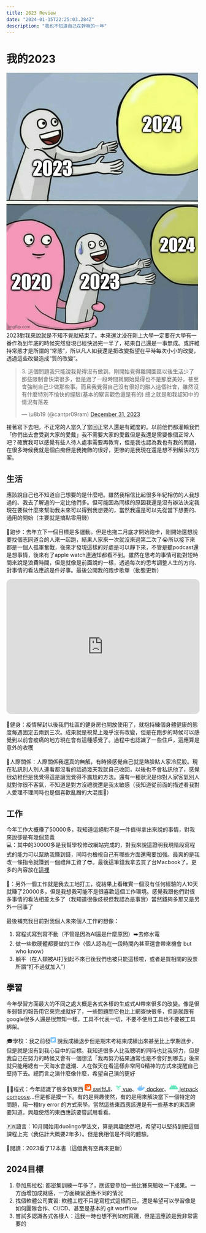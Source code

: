 ```yaml
---
title: 2023 Review
date: "2024-01-15T22:25:03.284Z"
description: "我也不知道自己在幹嘛的一年"
---
```

# 我的2023
![2023](./imgs/2023.jpg)<br>
2023對我來說就是不知不覺就結束了。本來還沈浸在剛上大學一定要在大學有一番作為到年底的時候突然發現已經快過完一半了，結果自己還是一事無成。或許維持常態才是所謂的“常態”，所以凡人如我還是把改變指望在平時每次小小的改變，透過這些改變造成“質的改變”。
<blockquote class="twitter-tweet"><p lang="zh" dir="ltr">3. 這個問題我只能說我覺得沒有做到。剛開始覺得離開園區以後生活少了那些限制會快樂很多，但是過了一段時間就開始覺得也不是那麼美好，甚至會強制自己少做那些事。而且我覺得自己沒有很好的融入這個社會，雖然沒有什麼特別不愉快的經驗(基本的察言觀色還是有的) 總之就是和我認知中的情況有落差</p>&mdash; \u8b19 (@cantpr09ram) <a href="https://twitter.com/cantpr09ram/status/1741473682281959857?ref_src=twsrc%5Etfw">December 31, 2023</a></blockquote> <script async src="https://platform.twitter.com/widgets.js" charset="utf-8"></script>
接著寫下去吧，不正常的人當久了當回正常人還是有難度的。以前他們都灌輸我們「你們出去會受到大家的愛戴」我不需要大家的愛戴但是我還是需要像個正常人吧？確實我可以感覺有些人待人處事需要再教育，但是我也認為我也有我的問題，在很多時候我就是個白痴但是我掩飾的很好，更慘的是我現在還是想不到解決的方案。

## 生活
應該說自己也不知道自己想要的是什麼吧。雖然我相信比起很多年紀相仿的人我想過的、我去了解過的一定比他們多。但可能因為同樣的原因我還是沒有辦法決定我現在要做什麼來幫助我未來可以得到我想要的，當然我還是可以先從當下想要的、通用的開始（主要就是搞點零用錢）<br><br>
🏃跑步：去年立下一個目標是多運動。但是也拖二月底才開始跑步，剛開始還想說要找個志同道合的人來一起跑，結果人家來一次就沒來過第二次了😭所以接下來都是一個人孤軍奮戰，後來才發現這樣的好處是可以靜下來，不管是聽podcast還是想事情，後來有了apple watch連通知都看不到。雖然在思考的事情可能對短時間來說是浪費時間，但是就像是前面說的一樣，透過每次的思考調整人生的方向、對事情的看法應該是件好事。最後公開我的跑步歌單（動態更新）<br>
<iframe style="border-radius:12px" src="https://open.spotify.com/embed/playlist/4IO6ahdF2KgrYYkRyOca9z?utm_source=generator" width="100%" height="352" frameBorder="0" allowfullscreen="" allow="autoplay; clipboard-write; encrypted-media; fullscreen; picture-in-picture" loading="lazy"></iframe>

💪健身：疫情解封以後我們社區的健身房也開放使用了，就抱持練個身體健康的態度每週固定去兩到三次。成果就是視覺上幾乎沒有改變，但是在跑步的時候可以感覺到以前會痠痛的地方現在會有這種感覺了。過程中也認識了一些住戶，這應算是意外的收穫<br><br>
👫人際關係：人際關係我還真的無解，有時候感覺自己就是熱臉貼人家冷屁股。現在私訊別人別人連看都沒看的話過幾天我就自己收回，以後也不會私訊他了，感覺很幼稚但是我覺得這是讓我覺得不尷尬的方法。還有一種狀況是你對人家客氣別人就對你很不客氣，不知道是對方沒禮貌還是我太敏感（我知道從前面的描述看我對人愛理不理同時也是個喜歡亂蹭的大混蛋🤡）
## 工作
今年工作大概賺了50000多，我知道這絕對不是一件值得拿出來說的事情，對我來說卻是有幾個意義<br>
💻：其中的30000多是我幫學校修改網站完成的，對我來說這證明我現階段寫程式的能力可以幫助我賺到錢，同時也檢視自己有哪些方面還需要加強。最爽的是我改一條指令就賺到一個禮拜工資了😎。最後這筆錢我拿去買了台Macbook了。更多的內容放在[這裡](https://cantpr09ram.github.io/something_about_part-time_job/ )<br><br>
👷：另外一個工作就是我去工地打工，從結果上看確實一個沒有任何經驗的人10天就賺了20000多，但是我想我可能不是很喜歡這個工作環境。感覺我跟他們對很多事情的看法相差太多了（我知道很像歧視但我認為是事實）當然錢夠多那又是另外一回事了<br><br>
最後補充我目前對我個人未來個人工作的想像：
1. 寫程式寫到寫不動（不管是因為AI還是什麼原因）➡️去修水電
2. 做一些軟硬體都要做的工作（個人認為在一段時間內甚至還會帶來機會 but who know）
3. 躺平（在人類被AI打到起不來已後我們也被只能這樣啦，或者是買相關的股票所謂“打不過就加入”）
## 學習
今年學習方面最大的不同之處大概是各式各樣的生成式AI帶來很多的改變。像是很多弱智的報告用它來完成就好了，一些問題問它也比上網查快很多，但是就跟有google很多人還是很無知一樣，工具不代表一切，不要不使用工具也不要被工具綁架。<br><br>
🎓學校：我之前發[<svg xmlns="http://www.w3.org/2000/svg" height="16" width="14" viewBox="0 0 448 512"><!--!Font Awesome Free 6.5.1 by @fontawesome - https://fontawesome.com License - https://fontawesome.com/license/free Copyright 2024 Fonticons, Inc.--><path fill="#74C0FC" d="M64 32C28.7 32 0 60.7 0 96V416c0 35.3 28.7 64 64 64H384c35.3 0 64-28.7 64-64V96c0-35.3-28.7-64-64-64H64zM351.3 199.3v0c0 86.7-66 186.6-186.6 186.6c-37.2 0-71.7-10.8-100.7-29.4c5.3 .6 10.4 .8 15.8 .8c30.7 0 58.9-10.4 81.4-28c-28.8-.6-53-19.5-61.3-45.5c10.1 1.5 19.2 1.5 29.6-1.2c-30-6.1-52.5-32.5-52.5-64.4v-.8c8.7 4.9 18.9 7.9 29.6 8.3c-9-6-16.4-14.1-21.5-23.6s-7.8-20.2-7.7-31c0-12.2 3.2-23.4 8.9-33.1c32.3 39.8 80.8 65.8 135.2 68.6c-9.3-44.5 24-80.6 64-80.6c18.9 0 35.9 7.9 47.9 20.7c14.8-2.8 29-8.3 41.6-15.8c-4.9 15.2-15.2 28-28.8 36.1c13.2-1.4 26-5.1 37.8-10.2c-8.9 13.1-20.1 24.7-32.9 34c.2 2.8 .2 5.7 .2 8.5z"/></svg>](https://x.com/cantpr09ram/status/1741471647134294409?s=20) 說我成績退步但是期末考結束成績出來甚至比上學期進步，但是就是沒有到我心目中的目標。我知道很多人比我聰明的同時也比我努力，但是我自己在努力的時候又會有一個想法「我再努力結果通常也是不會好到哪去」後來就只能用總有一天海水會退潮、人在做天在看這樣非常阿Q精神的方式來提醒自己堅持下去。總而言之演什麼像什麼，希望自己演的更好<br><br>
🧑‍💻程式：今年認識了很多新東西 [<svg xmlns="http://www.w3.org/2000/svg" height="20" width="17.5" viewBox="0 0 448 512"><path fill="#f75c08" d="M448 156.1c0-4.5-.1-9-.2-13.5a196.3 196.3 0 0 0 -2.6-29.4 99.6 99.6 0 0 0 -9.2-28A94.1 94.1 0 0 0 394.8 44a99.2 99.2 0 0 0 -28-9.2 195 195 0 0 0 -29.4-2.6c-4.5-.1-9-.2-13.5-.2H124.1c-4.5 0-9 .1-13.5 .2-2.5 .1-4.9 .2-7.4 .3a171.7 171.7 0 0 0 -22.1 2.3 103.1 103.1 0 0 0 -21.2 6.1q-3.5 1.5-6.8 3.1a94.7 94.7 0 0 0 -18.4 12.3c-1.9 1.6-3.7 3.3-5.4 5A93.9 93.9 0 0 0 12 85.2a99.5 99.5 0 0 0 -9.2 28 196.3 196.3 0 0 0 -2.5 29.4c-.1 4.5-.2 9-.2 13.5v199.8c0 4.5 .1 9 .2 13.5a196.1 196.1 0 0 0 2.6 29.4 99.3 99.3 0 0 0 9.2 28A94.3 94.3 0 0 0 53.2 468a99.5 99.5 0 0 0 28 9.2 195 195 0 0 0 29.4 2.6c4.5 .1 9 .2 13.5 .2H323.9c4.5 0 9-.1 13.5-.2a196.6 196.6 0 0 0 29.4-2.6 99.6 99.6 0 0 0 28-9.2A94.2 94.2 0 0 0 436 426.8a99.3 99.3 0 0 0 9.2-28 194.8 194.8 0 0 0 2.6-29.4c.1-4.5 .2-9 .2-13.5V172.1c0-5.4 0-10.7 0-16.1zm-69.9 241c-20-38.9-57.2-29.3-76.3-19.5-1.7 1-3.5 2-5.3 3l-.4 .3c-39.5 21-92.5 22.5-145.9-.4A234.6 234.6 0 0 1 45 290.1a230.6 230.6 0 0 0 39.2 23.4c56.4 26.4 113 24.5 153 0-57-43.9-104.6-101-141.1-147.2a197.1 197.1 0 0 1 -18.8-25.9c43.7 40 112.7 90.2 137.5 104.1-52.6-55.5-98.9-123.9-96.7-121.7 82.8 83.4 159.2 130.6 159.2 130.6 2.9 1.6 5 2.9 6.7 4a127.4 127.4 0 0 0 4.2-12.5c13.2-48.3-1.7-103.6-35.3-149.2C329.6 141.8 375 229.3 356.4 303.4c-.4 1.7-1 3.4-1.4 5.1 38.5 47.4 28 98.2 23.1 88.6z"/></svg> swiftUI](https://developer.apple.com/xcode/swiftui/)、[<svg xmlns="https://vuejs.org/" height="16" width="14" viewBox="0 0 448 512"><path fill="#63E6BE" d="M356.9 64.3H280l-56 88.6-48-88.6H0L224 448 448 64.3h-91.1zm-301.2 32h53.8L224 294.5 338.4 96.3h53.8L224 384.5 55.7 96.3z"/></svg> vue](https://vuejs.org/)、[<svg xmlns="http://www.w3.org/2000/svg" height="16" width="20" viewBox="0 0 640 512"><!--!Font Awesome Free 6.5.1 by @fontawesome - https://fontawesome.com License - https://fontawesome.com/license/free Copyright 2024 Fonticons, Inc.--><path fill="#74C0FC" d="M349.9 236.3h-66.1v-59.4h66.1v59.4zm0-204.3h-66.1v60.7h66.1V32zm78.2 144.8H362v59.4h66.1v-59.4zm-156.3-72.1h-66.1v60.1h66.1v-60.1zm78.1 0h-66.1v60.1h66.1v-60.1zm276.8 100c-14.4-9.7-47.6-13.2-73.1-8.4-3.3-24-16.7-44.9-41.1-63.7l-14-9.3-9.3 14c-18.4 27.8-23.4 73.6-3.7 103.8-8.7 4.7-25.8 11.1-48.4 10.7H2.4c-8.7 50.8 5.8 116.8 44 162.1 37.1 43.9 92.7 66.2 165.4 66.2 157.4 0 273.9-72.5 328.4-204.2 21.4 .4 67.6 .1 91.3-45.2 1.5-2.5 6.6-13.2 8.5-17.1l-13.3-8.9zm-511.1-27.9h-66v59.4h66.1v-59.4zm78.1 0h-66.1v59.4h66.1v-59.4zm78.1 0h-66.1v59.4h66.1v-59.4zm-78.1-72.1h-66.1v60.1h66.1v-60.1z"/></svg> docker](https://www.docker.com/)、[<svg xmlns="http://www.w3.org/2000/svg" height="20" width="22.5" viewBox="0 0 576 512"><path fill="#63E6BE" d="M420.6 301.9a24 24 0 1 1 24-24 24 24 0 0 1 -24 24m-265.1 0a24 24 0 1 1 24-24 24 24 0 0 1 -24 24m273.7-144.5 47.9-83a10 10 0 1 0 -17.3-10h0l-48.5 84.1a301.3 301.3 0 0 0 -246.6 0L116.2 64.5a10 10 0 1 0 -17.3 10h0l47.9 83C64.5 202.2 8.2 285.6 0 384H576c-8.2-98.5-64.5-181.8-146.9-226.6"/></svg> jetpack compose](https://developer.android.com/jetpack/compose?hl=en)...但是都是摸一下。有的是興趣使然，有的是用來解決當下一個特定的問題，用一種try error 的方式來學。當然這些東西應該還是有一些基本的東西需要知道。興趣使然的東西應該要嘗試用看看。<br><br>
🇫🇷語言：10月開始用duolingo學法文，算是興趣使然吧，希望可以堅持到把這個課程上完（我估計大概要2年多）。但是我相信是不同的體驗。<br><br>
📖閱讀：2023看了12本書（這個我有空再來更新）
## 2024目標
1. 參加馬拉松: 都密集訓練一年多了，應該要參加一些比賽來驗收一下成果。一方面增加成就感，一方面練習適應不同的情況
2. 找個軟體公司實習: 軟體工程不只是寫程式這樣而已，還是希望可以學習像是如何團隊合作、CI/CD、甚至是基本的 git worfflow 
3. 嘗試多認識各式各樣人：這我一時也想不到如何實踐，但是這應該是我非常需要的